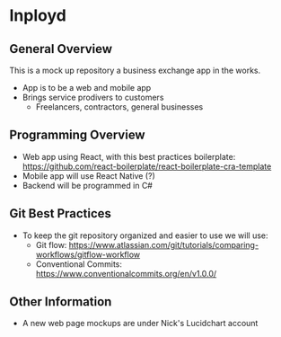 # Inployd

## General Overview
This is a mock up repository a business exchange app in the works.
 - App is to be a web and mobile app
 - Brings service prodivers to customers
   - Freelancers, contractors, general businesses

## Programming Overview
 - Web app using React, with this best practices boilerplate: https://github.com/react-boilerplate/react-boilerplate-cra-template
 - Mobile app will use React Native (?)
 - Backend will be programmed in C#

## Git Best Practices
 - To keep the git repository organized and easier to use we will use:
   - Git flow: https://www.atlassian.com/git/tutorials/comparing-workflows/gitflow-workflow
   - Conventional Commits: https://www.conventionalcommits.org/en/v1.0.0/

## Other Information
 - A new web page mockups are under Nick's Lucidchart account

